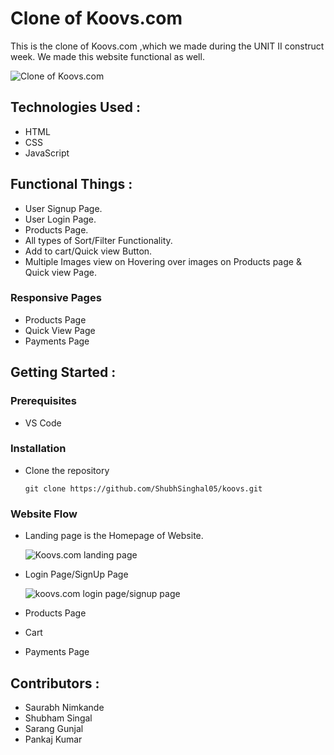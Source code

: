 # Clone of Koovs.com


This is the clone of Koovs.com ,which we made during the UNIT II construct week. We made this website functional as well.


![Clone of Koovs.com](https://miro.medium.com/max/875/1*9_Dsv9Wl1PStg6CtJnJFZg.jpeg)

## Technologies Used :
* HTML
* CSS
* JavaScript


## Functional Things :
* User Signup Page.
* User Login Page.
* Products Page.
* All types of Sort/Filter Functionality.
* Add to cart/Quick view Button.
* Multiple Images view on Hovering over images on Products page & Quick view Page.


### Responsive Pages
* Products Page
* Quick View Page
* Payments Page


## Getting Started :


### Prerequisites 
* VS Code


### Installation 
* Clone the repository
    ``` 
    git clone https://github.com/ShubhSinghal05/koovs.git
    ```
### Website Flow
* Landing page is the Homepage of Website.

    ![Koovs.com landing page](https://i.imgur.com/Fb7Kqgo.gif)

* Login Page/SignUp Page

    ![koovs.com login page/signup page](https://i.imgur.com/bPA0nx6.gif)
* Products Page

 

* Cart
* Payments Page

## Contributors :
* Saurabh Nimkande
* Shubham Singal
* Sarang Gunjal
* Pankaj Kumar


